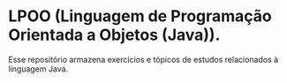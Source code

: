 # LPOO (Linguagem de Programação Orientada a Objetos (Java)).

Esse repositório armazena exercícios e tópicos de estudos relacionados à linguagem Java.
